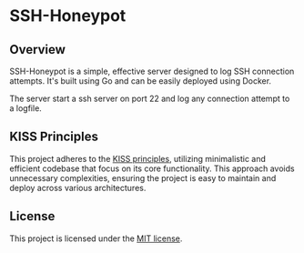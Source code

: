 # SSH-Honeypot

## Overview
SSH-Honeypot is a simple, effective server designed to log SSH connection attempts. It's built using Go and can be easily deployed using Docker.

The server start a ssh server on port 22 and log any connection attempt to a logfile.

## KISS Principles
This project adheres to the [KISS principles](https://en.wikipedia.org/wiki/KISS_principle), utilizing minimalistic and efficient codebase that focus on its core functionality. This approach avoids unnecessary complexities, ensuring the project is easy to maintain and deploy across various architectures.


## License
This project is licensed under the [MIT license](LICENSE.md).
